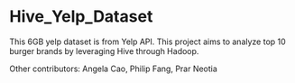 # Hive_Yelp_Dataset
This 6GB yelp dataset is from Yelp API. This project aims to analyze top 10 burger brands by leveraging Hive through Hadoop.

Other contributors: Angela Cao, Philip Fang, Prar Neotia
